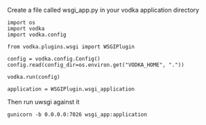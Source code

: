 Create a file called wsgi_app.py in your vodka application directory

    import os
    import vodka
    import vodka.config

    from vodka.plugins.wsgi import WSGIPlugin

    config = vodka.config.Config()
    config.read(config_dir=os.environ.get("VODKA_HOME", "."))

    vodka.run(config)

    application = WSGIPlugin.wsgi_application


Then run uwsgi against it

    gunicorn -b 0.0.0.0:7026 wsgi_app:application
